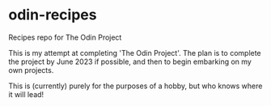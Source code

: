# odin-recipes
Recipes repo for The Odin Project

This is my attempt at completing 'The Odin Project'. The plan is to complete the project by June 2023 if possible, and then to begin embarking on my own projects. 

This is (currently) purely for the purposes of a hobby, but who knows where it will lead!